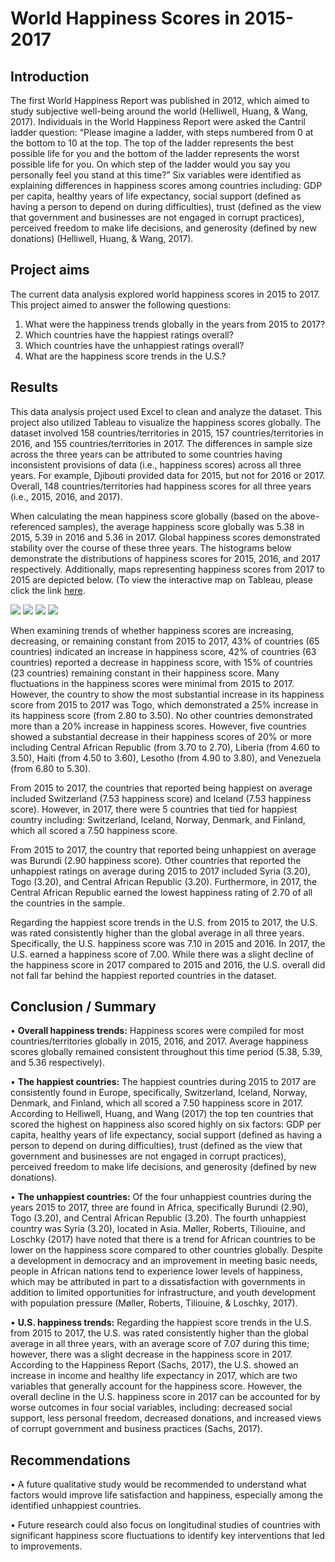 # World Happiness Scores in 2015-2017

## Introduction
The first World Happiness Report was published in 2012, which aimed to study subjective well-being around the world (Helliwell, Huang, & Wang, 2017). Individuals in the World Happiness Report were asked the Cantril ladder question: “Please imagine a ladder, with steps numbered from 0 at the bottom to 10 at the top. The top of the ladder represents the best possible life for you and the bottom of the ladder represents the worst possible life for you. On which step of the ladder would you say you personally feel you stand at this time?” Six variables were identified as explaining differences in happiness scores among countries including: GDP per capita, healthy years of life expectancy, social support (defined as having a person to depend on during difficulties), trust (defined as the view that government and businesses are not engaged in corrupt practices), perceived freedom to make life decisions, and generosity (defined by new donations) (Helliwell, Huang, & Wang, 2017).

## Project aims
The current data analysis explored world happiness scores in 2015 to 2017. This project aimed to answer the following questions:
1.	What were the happiness trends globally in the years from 2015 to 2017?
2.	Which countries have the happiest ratings overall?
3.	Which countries have the unhappiest ratings overall?
4.	What are the happiness score trends in the U.S.?

## Results
This data analysis project used Excel to clean and analyze the dataset. This project also utilized Tableau to visualize the happiness scores globally. The dataset involved 158 countries/territories in 2015, 157 countries/territories in 2016, and 155 countries/territories in 2017. The differences in sample size across the three years can be attributed to some countries having inconsistent provisions of data (i.e., happiness scores) across all three years. For example, Djibouti provided data for 2015, but not for 2016 or 2017. Overall, 148 countries/territories had happiness scores for all three years (i.e., 2015, 2016, and 2017).

When calculating the mean happiness score globally (based on the above-referenced samples), the average happiness score globally was 5.38 in 2015, 5.39 in 2016 and 5.36 in 2017.  Global happiness scores demonstrated stability over the course of these three years. The histograms below demonstrate the distributions of happiness scores for 2015, 2016, and 2017 respectively. Additionally, maps representing happiness scores from 2017 to 2015 are depicted below. (To view the interactive map on Tableau, please click the link [here](https://public.tableau.com/app/profile/sarah.sadeghi/viz/WorldHappinessDataScores/Sheet2). 

 


<img src = "Histograms.png"> 



<img src = "Map 2015.png"> 
 

<img src = "Map 2016.png"> 

  
<img src = "Map 2017.png"> 



When examining trends of whether happiness scores are increasing, decreasing, or remaining constant from 2015 to 2017, 43% of countries (65 countries) indicated an increase in happiness score, 42% of countries (63 countries) reported a decrease in happiness score, with 15% of countries (23 countries) remaining constant in their happiness score. Many fluctuations in the happiness scores were minimal from 2015 to 2017. However, the country to show the most substantial increase in its happiness score from 2015 to 2017 was Togo, which demonstrated a 25% increase in its happiness score (from 2.80 to 3.50). No other countries demonstrated more than a 20% increase in happiness scores. However, five countries showed a substantial decrease in their happiness scores of 20% or more including Central African Republic (from 3.70 to 2.70), Liberia (from 4.60 to 3.50), Haiti (from 4.50 to 3.60), Lesotho (from 4.90 to 3.80), and Venezuela (from 6.80 to 5.30).

From 2015 to 2017, the countries that reported being happiest on average included Switzerland (7.53 happiness score) and Iceland (7.53 happiness score). However, in 2017, there were 5 countries that tied for happiest country including: Switzerland, Iceland, Norway, Denmark, and Finland, which all scored a 7.50 happiness score. 

From 2015 to 2017, the country that reported being unhappiest on average was Burundi (2.90 happiness score). Other countries that reported the unhappiest ratings on average during 2015 to 2017 included Syria (3.20), Togo (3.20), and Central African Republic (3.20). Furthermore, in 2017, the Central African Republic earned the lowest happiness rating of 2.70 of all the countries in the sample.

Regarding the happiest score trends in the U.S. from 2015 to 2017, the U.S. was rated consistently higher than the global average in all three years. Specifically, the U.S. happiness score was 7.10 in 2015 and 2016. In 2017, the U.S. earned a happiness score of 7.00. While there was a slight decline of the happiness score in 2017 compared to 2015 and 2016, the U.S. overall did not fall far behind the happiest reported countries in the dataset.


## Conclusion / Summary
•	**Overall happiness trends:** Happiness scores were compiled for most countries/territories globally in 2015, 2016, and 2017. Average happiness scores globally remained consistent throughout this time period (5.38, 5.39, and 5.36 respectively). 

•	**The happiest countries:** The happiest countries during 2015 to 2017 are consistently found in Europe, specifically, Switzerland, Iceland, Norway, Denmark, and Finland, which all scored a 7.50 happiness score in 2017. According to Helliwell, Huang, and Wang (2017) the top ten countries that scored the highest on happiness also scored highly on six factors: GDP per capita, healthy years of life expectancy, social support (defined as having a person to depend on during difficulties), trust (defined as the view that government and businesses are not engaged in corrupt practices), perceived freedom to make life decisions, and generosity (defined by new donations).

•	**The unhappiest countries:** Of the four unhappiest countries during the years 2015 to 2017, three are found in Africa, specifically Burundi (2.90), Togo (3.20), and Central African Republic (3.20). The fourth unhappiest country was Syria (3.20), located in Asia. Møller, Roberts, Tiliouine, and Loschky (2017) have noted that there is a trend for African countries to be lower on the happiness score compared to other countries globally. Despite a development in democracy and an improvement in meeting basic needs, people in African nations tend to experience lower levels of happiness, which may be attributed in part to a dissatisfaction with governments in addition to limited opportunities for infrastructure, and youth development with population pressure (Møller, Roberts, Tiliouine, & Loschky, 2017).

•	**U.S. happiness trends:** Regarding the happiest score trends in the U.S. from 2015 to 2017, the U.S. was rated consistently higher than the global average in all three years, with an average score of 7.07 during this time; however, there was a slight decrease in the happiness score in 2017. According to the Happiness Report (Sachs, 2017), the U.S. showed an increase in income and healthy life expectancy in 2017, which are two variables that generally account for the happiness score. However, the overall decline in the U.S. happiness score in 2017 can be accounted for by worse outcomes in four social variables, including: decreased social support, less personal freedom, decreased donations, and increased views of corrupt government and business practices (Sachs, 2017).


## Recommendations
•	A future qualitative study would be recommended to understand what factors would improve life satisfaction and happiness, especially among the identified unhappiest countries.

•	Future research could also focus on longitudinal studies of countries with significant happiness score fluctuations to identify key interventions that led to improvements.
